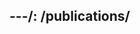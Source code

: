 ---/: /publications/
---
<!-- 
    - title: divider
    - title: projects
      permalink: /projects/ -->